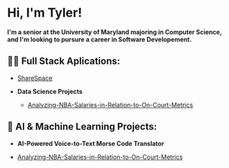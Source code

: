 <h1>Hi, I'm Tyler!</h1>
<b>I'm a senior at the University of Maryland majoring in Computer Science, and I'm looking to pursure a career in Software Developement.</b>

<h2>👨‍💻 Full Stack Aplications:</h2>

- [ShareSpace](https://github.com/TylerBraisted/Analyzing-NBA-Salaries-in-Relation-to-On-Court-Metrics.git)





- <b>Data Science Projects</b>
  - [Analyzing-NBA-Salaries-in-Relation-to-On-Court-Metrics](https://github.com/TylerBraisted/Analyzing-NBA-Salaries-in-Relation-to-On-Court-Metrics.git)

<h2>🧠 AI & Machine Learning Projects:</h2>

- <b>AI-Powered Voice-to-Text Morse Code Translator</b>

- [Analyzing-NBA-Salaries-in-Relation-to-On-Court-Metrics](https://github.com/TylerBraisted/Analyzing-NBA-Salaries-in-Relation-to-On-Court-Metrics.git)


